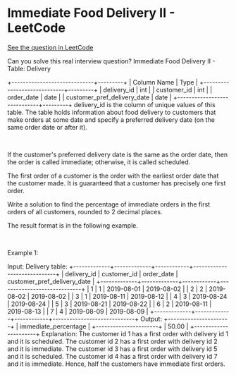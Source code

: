 # Immediate Food Delivery II - LeetCode
[See the question in LeetCode](https://leetcode.com/problems/immediate-food-delivery-ii/submissions/1634661775/?envType=study-plan-v2&envId=top-sql-50)

Can you solve this real interview question? Immediate Food Delivery II - Table: Delivery


+-----------------------------+---------+
| Column Name                 | Type    |
+-----------------------------+---------+
| delivery_id                 | int     |
| customer_id                 | int     |
| order_date                  | date    |
| customer_pref_delivery_date | date    |
+-----------------------------+---------+
delivery_id is the column of unique values of this table.
The table holds information about food delivery to customers that make orders at some date and specify a preferred delivery date (on the same order date or after it).


 

If the customer's preferred delivery date is the same as the order date, then the order is called immediate; otherwise, it is called scheduled.

The first order of a customer is the order with the earliest order date that the customer made. It is guaranteed that a customer has precisely one first order.

Write a solution to find the percentage of immediate orders in the first orders of all customers, rounded to 2 decimal places.

The result format is in the following example.

 

Example 1:


Input: 
Delivery table:
+-------------+-------------+------------+-----------------------------+
| delivery_id | customer_id | order_date | customer_pref_delivery_date |
+-------------+-------------+------------+-----------------------------+
| 1           | 1           | 2019-08-01 | 2019-08-02                  |
| 2           | 2           | 2019-08-02 | 2019-08-02                  |
| 3           | 1           | 2019-08-11 | 2019-08-12                  |
| 4           | 3           | 2019-08-24 | 2019-08-24                  |
| 5           | 3           | 2019-08-21 | 2019-08-22                  |
| 6           | 2           | 2019-08-11 | 2019-08-13                  |
| 7           | 4           | 2019-08-09 | 2019-08-09                  |
+-------------+-------------+------------+-----------------------------+
Output: 
+----------------------+
| immediate_percentage |
+----------------------+
| 50.00                |
+----------------------+
Explanation: 
The customer id 1 has a first order with delivery id 1 and it is scheduled.
The customer id 2 has a first order with delivery id 2 and it is immediate.
The customer id 3 has a first order with delivery id 5 and it is scheduled.
The customer id 4 has a first order with delivery id 7 and it is immediate.
Hence, half the customers have immediate first orders.

